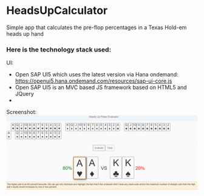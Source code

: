 # HeadsUpCalculator
Simple app that calculates the pre-flop percentages in a Texas Hold-em heads up hand

### Here is the technology stack used:
UI:
* Open SAP UI5 which uses the latest version via Hana ondemand: https://openui5.hana.ondemand.com/resources/sap-ui-core.js
* Open SAP UI5 is an MVC based JS framework based on HTML5 and JQuery
*

Screenshot:
![alt text](https://raw.githubusercontent.com/ustadji/HeadsUpCalculator/master/HeadsUpCalculator/HeadsUpPokerEvaluatorScreenshot.png "Heads Up Poker Evaluator Screenshot")



